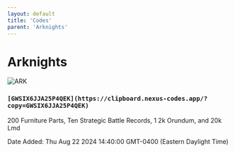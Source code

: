 ```yaml
---
layout: default
title: 'Codes'
parent: 'Arknights'
---
```


# Arknights

![ARK](https://cdn.discordapp.com/emojis/1270456178421534761.png)

### `[GWSIX6JJA25P4QEK](https://clipboard.nexus-codes.app/?copy=GWSIX6JJA25P4QEK)`

200 Furniture Parts, Ten Strategic Battle Records, 1 2k Orundum, and 20k Lmd

Date Added: Thu Aug 22 2024 14:40:00 GMT-0400 (Eastern Daylight Time)